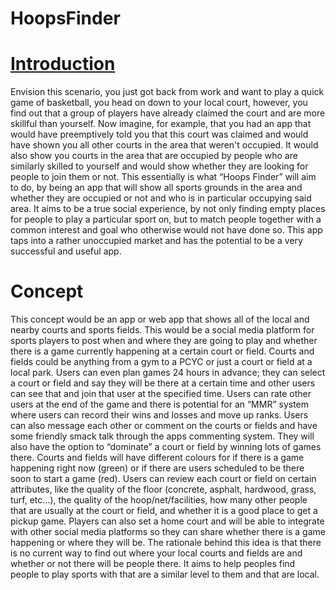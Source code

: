 # HoopsFinder


# <u>Introduction</u>
Envision this scenario, you just got back from work and want to play a quick game of basketball, you head on down to your local court, however, you find out that a group of players have already claimed the court and are more skillful than yourself. Now imagine, for example, that you had an app that would have preemptively told you that this court was claimed and would have shown you all other courts in the area that weren't occupied. It would also show you courts in the area that are occupied by people who are similarly skilled to yourself and would show whether they are looking for people to join them or not. This essentially is what “Hoops Finder” will aim to do, by being an app that will show all sports grounds in the area and whether they are occupied or not and who is in particular occupying said area. It aims to be a true social experience, by not only finding empty places for people to play a particular sport on, but to match people together with a common interest and goal who otherwise would not have done so. This app taps into a rather unoccupied market and has the potential to be a very successful and useful app.

# Concept 
This concept would be an app or web app that shows all of the local and nearby courts and sports fields. This would be a social media platform for sports players to post when and where they are going to play and whether there is a game currently happening at a certain court or field. Courts and fields could be anything from a gym to a PCYC or just a court or field at a local park. Users can even plan games 24 hours in advance; they can select a court or field and say they will be there at a certain time and other users can see that and join that user at the specified time. Users can rate other users at the end of the game and there is potential for an “MMR” system where users can record their wins and losses and move up ranks. Users can also message each other or comment on the courts or fields and have some friendly smack talk through the apps commenting system. They will also have the option to “dominate” a court or field by winning lots of games there. Courts and fields will have different colours for if there is a game happening right now (green) or if there are users scheduled to be there soon to start a game (red). Users can review each court or field on certain attributes, like the quality of the floor (concrete, asphalt, hardwood, grass, turf, etc...), the quality of the hoop/net/facilities, how many other people that are usually at the court or field, and whether it is a good place to get a pickup game. Players can also set a home court and will be able to integrate with other social media platforms so they can share whether there is a game happening or where they will be. The rationale behind this idea is that there is no current way to find out where your local courts and fields are and whether or not there will be people there. It aims to help peoples find people to play sports with that are a similar level to them and that are local.
